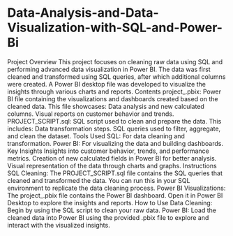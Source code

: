 # Data-Analysis-and-Data-Visualization-with-SQL-and-Power-Bi

Project Overview
This project focuses on cleaning raw data using SQL and performing advanced data visualization in Power BI. The data was first cleaned and transformed using SQL queries, after which additional columns were created. A Power BI desktop file was developed to visualize the insights through various charts and reports.
Contents
project_.pbix: Power BI file containing the visualizations and dashboards created based on the cleaned data. This file showcases:
Data analysis and new calculated columns.
Visual reports on customer behavior and trends.
PROJECT_SCRIPT.sql: SQL script used to clean and prepare the data. This includes:
Data transformation steps.
SQL queries used to filter, aggregate, and clean the dataset.
Tools Used
SQL: For data cleaning and transformation.
Power BI: For visualizing the data and building dashboards.
Key Insights
Insights into customer behavior, trends, and performance metrics.
Creation of new calculated fields in Power BI for better analysis.
Visual representation of the data through charts and graphs.
Instructions
SQL Cleaning: The PROJECT_SCRIPT.sql file contains the SQL queries that cleaned and transformed the data. You can run this in your SQL environment to replicate the data cleaning process.
Power BI Visualizations: The project_.pbix file contains the Power BI dashboard. Open it in Power BI Desktop to explore the insights and reports.
How to Use
Data Cleaning: Begin by using the SQL script to clean your raw data.
Power BI: Load the cleaned data into Power BI using the provided .pbix file to explore and interact with the visualized insights.
